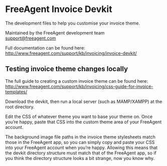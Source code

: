 # FreeAgent Invoice Devkit
The development files to help you customise your invoice theme.

Maintained by the FreeAgent development team  
support@freeagent.com

Full documentation can be found here:  
http://www.freeagent.com/support/kb/invoicing/invoice-devkit/

## Testing invoice theme changes locally
The full guide to creating a custom invoice theme can be found here:  
http://www.freeagent.com/support/kb/invoicing/css-guide-for-invoice-templates/

Download the devkit, then run a local server (such as MAMP/XAMPP) at the root directory.

Edit the CSS of whatever theme you want to base your theme on. Once you’re happy, paste that CSS into the custom theme area of your FreeAgent account.

The background image file paths in the invoice theme stylesheets match those in the FreeAgent app, so you can simply copy and paste your CSS into your FreeAgent account when you’re happy. Allowing this means that the devkit directory structure must match that of the FreeAgent app, so if you think the directory structure looks a bit strange, now you know why.
